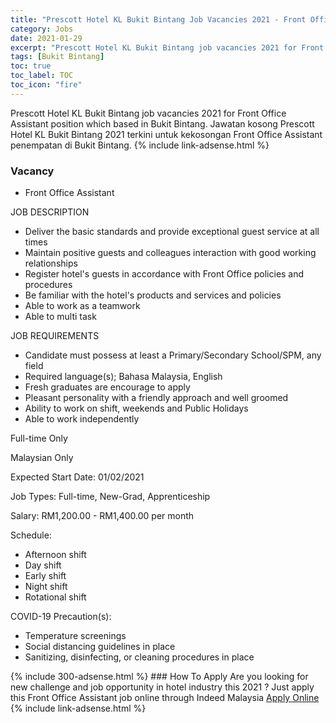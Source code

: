 ```yaml
---
title: "Prescott Hotel KL Bukit Bintang Job Vacancies 2021 - Front Office Assistant" 
category: Jobs 
date: 2021-01-29 
excerpt: "Prescott Hotel KL Bukit Bintang job vacancies 2021 for Front Office Assistant position which based in Bukit Bintang. Jawatan kosong Prescott Hotel KL Bukit Bintang 2021 terkini untuk kekosongan Front Office Assistant penempatan di Bukit Bintang" 
tags: [Bukit Bintang] 
toc: true 
toc_label: TOC 
toc_icon: "fire" 
--- 
```


Prescott Hotel KL Bukit Bintang job vacancies 2021 for Front Office Assistant position which based in Bukit Bintang. Jawatan kosong Prescott Hotel KL Bukit Bintang 2021 terkini untuk kekosongan Front Office Assistant penempatan di Bukit Bintang. 
{% include link-adsense.html %} 
### Vacancy 
- Front Office Assistant 
<div><p>JOB DESCRIPTION</p><ul><li>Deliver the basic standards and provide exceptional guest service at all times</li><li>Maintain positive guests and colleagues interaction with good working relationships</li><li>Register hotel's guests in accordance with Front Office policies and procedures</li><li>Be familiar with the hotel's products and services and policies</li><li>Able to work as a teamwork</li><li>Able to multi task</li></ul><p>JOB REQUIREMENTS</p><ul><li>Candidate must possess at least a Primary/Secondary School/SPM, any field</li><li>Required language(s); Bahasa Malaysia, English</li><li>Fresh graduates are encourage to apply</li><li>Pleasant personality with a friendly approach and well groomed</li><li>Ability to work on shift, weekends and Public Holidays</li><li>Able to work independently</li></ul><p>Full-time Only</p><p>Malaysian Only</p><p>Expected Start Date: 01/02/2021</p><p>Job Types: Full-time, New-Grad, Apprenticeship</p><p>Salary: RM1,200.00 - RM1,400.00 per month</p><p>Schedule:</p><ul><li>Afternoon shift</li><li>Day shift</li><li>Early shift</li><li>Night shift</li><li>Rotational shift</li></ul><p>COVID-19 Precaution(s):</p><ul><li>Temperature screenings</li><li>Social distancing guidelines in place</li><li>Sanitizing, disinfecting, or cleaning procedures in place</li></ul></div> 
{% include 300-adsense.html %} 
### How To Apply 
Are you looking for new challenge and job opportunity in hotel industry this 2021 ?
Just apply this Front Office Assistant job online through Indeed Malaysia 
<a href="https://malaysia.indeed.com/viewjob?jk=6233aa6ad0ec6c59" class="btn btn--info" target="_blank" rel="nofollow noopenner">Apply Online</a> 
{% include link-adsense.html %} 